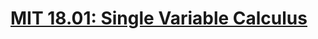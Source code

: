 # [MIT 18.01: Single Variable Calculus](https://ocw.mit.edu/courses/mathematics/18-01sc-single-variable-calculus-fall-2010/index.htm)